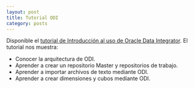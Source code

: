 ```yaml
---
layout: post
title: Tutorial ODI
category: posts
---
```


Disponible el [tutorial de Introducción al uso de Oracle Data Integrator](https://ualmtorres.github.io/TutorialODI/). El tutorial nos muestra:

* Conocer la arquitectura de ODI.
* Aprender a crear un repositorio Master y repositorios de trabajo.
* Aprender a importar archivos de texto mediante ODI.
* Aprender a crear dimensiones y cubos mediante ODI.